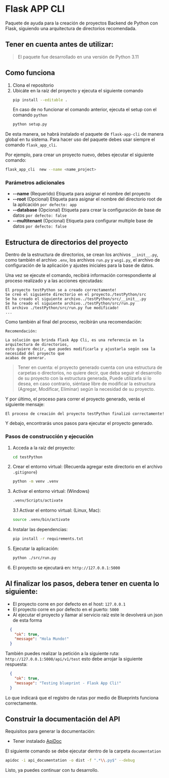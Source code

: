 # Flask APP CLI

Paquete de ayuda para la creación de proyectos Backend de Python con Flask, 
siguiendo una arquitectura de directorios recomendada.

## Tener en cuenta antes de utilizar:

> El paquete fue desarrollado en una versión de Python 3.11

## Como funciona

1. Clona el repositorio
2. Ubicáte en la raíz del proyecto y ejecuta el siguiente comando
   ```bash
   pip install --editable .
   ```
   En caso de no funcionar el comando anterior, ejecuta el setup con el comando ```python```
   ```bash
   python setup.py
   ```
De esta manera, se habrá instalado el paquete de ```flask-app-cli``` de manera global en tu sistema.
Para hacer uso del paquete debes usar siempre el comando ```flask_app_cli```.

Por ejemplo, para crear un proyecto nuevo, debes ejecutar el siguiente comando:

```bash
flask_app_cli  new --name <name_project>
```
### Parámetros adicionales

* **--name** (Requerido) Etiqueta para asignar el nombre del proyecto
* **--root** (Opcional) Etiqueta para asignar el nombre del directorio root de la aplicación ```por defecto: app```
* **--database** (Opcional) Etiqueta para crear la configuración de base de datos ```por defecto: false```
* **--multitenant** (Opcional) Etiqueta para configurar multiple base de datos ```por defecto: false```

## Estructura de directorios del proyecto

Dentro de la estructura de directorios, se crean los archivos ```__init__.py```, como también
el archivo ```.env```, los archivos ```run.py``` y ```wsgi.py```, el archivo de configuración 
de la aplicación y ajustes iniciales para la base de datos.

Una vez se ejecute el comando, recibirá información correspondiente al proceso realizado 
y a las acciones ejecutadas:

```text
El proyecto testPython se a creado correctamente!
Se creó el siguiente directorio en el proyecto./testPython/src
Se ha creado el siguiente archivo../testPython/src/__init__.py
Se ha creado el siguiente archivo../testPython/src/run.py
El archivo ./testPython/src/run.py fue modificado!
...
```
Como también al final del proceso, recibirán una recomendación:

```text
Recomendación:

La solución que brinda Flask App Cli, es una referencia en la arquitectura de directorios,
esto quiere decir, que puedes modificarla y ajustarla según sea la necesidad del proyecto que
acabas de generar.

```

> Tener en cuenta: el proyecto generado cuenta con una estructura de carpetas o directorios,
> no quiere decir, que deba seguir el desarrollo de su proyecto con la estructura generada,
> Puede utilizarla si lo desea, en caso contrario, siéntase libre de modificar la estructura 
> (Agregar, Modificar, Eliminar) según la necesidad de su proyecto.

Y por último, el proceso para correr el proyecto generado, verás el siguiente mensaje:

```text
El proceso de creación del proyecto testPython finalizó correctamente!
```
Y debajo, encontrarás unos pasos para ejecutar el proyecto generado.

### Pasos de construcción y ejecución

1. Acceda a la raíz del proyecto:
    ```bash
    cd testPython
    ```
2. Crear el entorno virtual: (Recuerda agregar este directorio en el archivo ```.gitignore```)
    ```bash
    python -m venv .venv
    ```
 
3. Activar el entorno virtual: (Windows)
    ```bash
    .venv/Scripts/activate
    ```
   3.1 Activar el entorno virtual: (Linux, Mac):
      ```bash
      source .venv/bin/activate
      ```
   
4. Instalar las dependencias:
    ```bash
    pip install -r requirements.txt
    ```

5. Ejecutar la aplicación:
   ```bash
   python ./src/run.py
   ```

6. El proyecto se ejecutará en: ```http://127.0.0.1:5000```

## Al finalizar los pasos, debera tener en cuenta lo siguiente:

* El proyecto corre en por defecto en el host: ```127.0.0.1```
* El proyecto corre en por defecto en el puerto: ```5000```
* Al ejecutar el proyecto y llamar al servicio raíz este le devolverá un json de esta forma
```json
  {
    "ok": true,
    "message": "Hola Mundo!"
  }
```

También puedes realizar la petición a la siguiente ruta: ```http://127.0.0.1:5000/api/v1/test``` esto
debe arrojar la siguiente respuesta:
```json
  {
    "ok": true,
    "message": "Testing blueprint - Flask App Cli!"
  }
```
Lo que indicará que el registro de rutas por medio de Blueprints funciona correctamente.

## Construir la documentación del API 

Requisitos para generar la documentación:

* Tener instalado [ApiDoc](https://apidocjs.com/) 

El siguiente comando se debe ejecutar dentro de la carpeta ```documentation```

```bash
apidoc -i api_documentation -o dist -f ".*\\.py$" --debug
```

Listo, ya puedes continuar con tu desarrollo.


